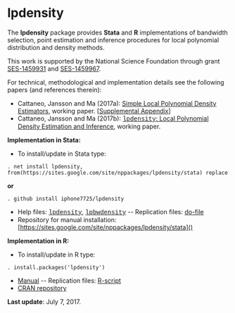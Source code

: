 # lpdensity

The **lpdensity** package provides **Stata** and **R** implementations of bandwidth selection, point estimation and inference procedures for local polynomial distribution and density methods.

This work is supported by the National Science Foundation through grant [SES-1459931](http://www.nsf.gov/awardsearch/showAward?AWD_ID=1459931) and [SES-1459967](http://www.nsf.gov/awardsearch/showAward?AWD_ID=1459967).

For technical, methodological and implementation details see the following papers (and references therein):

*   Cattaneo, Jansson and Ma (2017a): [Simple Local Polynomial Density Estimators](), working paper. [[Supplemental Appendix]()]
*   Cattaneo, Jansson and Ma (2017b): [<font face="courier new, monospace">lpdensity</font>: Local Polynomial Density Estimation and Inference](), working paper.

**Implementation in Stata:**

*   To install/update in Stata type:  
```
. net install lpdensity, from(https://sites.google.com/site/nppackages/lpdensity/stata) replace
```
  **or**  
```
. github install iphone7725/lpdensity
```

*   Help files: [<font face="courier new, monospace">lpdensity</font>](https://sites.google.com/site/nppackages/lpdensity/stata/lpdensity.pdf?attredirects=0), [<font face="courier new, monospace">lpbwdensity</font>]() -- Replication files: [do-file]()
*   Repository for manual installation: [https://sites.google.com/site/nppackages/lpdensity/stata]()

**Implementation in R:**

*   To install/update in R type:  
```
. install.packages('lpdensity')
```

*   [Manual](https://cran.r-project.org/web/packages/lpdensity/lpdensity.pdf) -- Replication files: [R-script]()
*   [CRAN repository](https://cran.r-project.org/package=lpdensity)

**Last update**: July 7, 2017.

